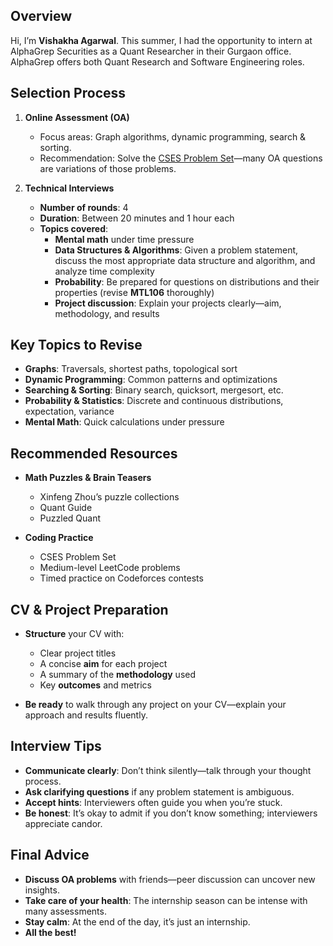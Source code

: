 ## Overview
Hi, I’m **Vishakha Agarwal**. This summer, I had the opportunity to intern at AlphaGrep Securities as a Quant Researcher in their Gurgaon office. AlphaGrep offers both Quant Research and Software Engineering roles.

## Selection Process
1. **Online Assessment (OA)**  
   - Focus areas: Graph algorithms, dynamic programming, search & sorting.  
   - Recommendation: Solve the [CSES Problem Set](https://cses.fi/problemset/)—many OA questions are variations of those problems.

2. **Technical Interviews**  
   - **Number of rounds**: 4  
   - **Duration**: Between 20 minutes and 1 hour each  
   - **Topics covered**:  
     - **Mental math** under time pressure  
     - **Data Structures & Algorithms**: Given a problem statement, discuss the most appropriate data structure and algorithm, and analyze time complexity  
     - **Probability**: Be prepared for questions on distributions and their properties (revise **MTL106** thoroughly)  
     - **Project discussion**: Explain your projects clearly—aim, methodology, and results  

## Key Topics to Revise
- **Graphs**: Traversals, shortest paths, topological sort  
- **Dynamic Programming**: Common patterns and optimizations  
- **Searching & Sorting**: Binary search, quicksort, mergesort, etc.  
- **Probability & Statistics**: Discrete and continuous distributions, expectation, variance  
- **Mental Math**: Quick calculations under pressure  

## Recommended Resources
- **Math Puzzles & Brain Teasers**  
  - Xinfeng Zhou’s puzzle collections  
  - Quant Guide  
  - Puzzled Quant  

- **Coding Practice**  
  - CSES Problem Set  
  - Medium-level LeetCode problems  
  - Timed practice on Codeforces contests  

## CV & Project Preparation
- **Structure** your CV with:  
  - Clear project titles  
  - A concise **aim** for each project  
  - A summary of the **methodology** used  
  - Key **outcomes** and metrics  

- **Be ready** to walk through any project on your CV—explain your approach and results fluently.

## Interview Tips
- **Communicate clearly**: Don’t think silently—talk through your thought process.  
- **Ask clarifying questions** if any problem statement is ambiguous.  
- **Accept hints**: Interviewers often guide you when you’re stuck.  
- **Be honest**: It’s okay to admit if you don’t know something; interviewers appreciate candor.

## Final Advice
- **Discuss OA problems** with friends—peer discussion can uncover new insights.  
- **Take care of your health**: The internship season can be intense with many assessments.  
- **Stay calm**: At the end of the day, it’s just an internship.  
- **All the best!**